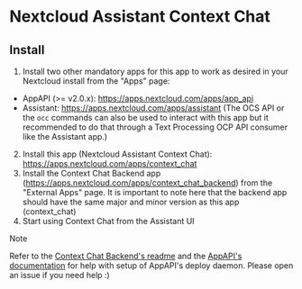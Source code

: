 # Nextcloud Assistant Context Chat

## Install
1. Install two other mandatory apps for this app to work as desired in your Nextcloud install from the "Apps" page:
- AppAPI (>= v2.0.x): https://apps.nextcloud.com/apps/app_api
- Assistant: https://apps.nextcloud.com/apps/assistant (The OCS API or the `occ` commands can also be used to interact with this app but it recommended to do that through a Text Processing OCP API consumer like the Assistant app.)
2. Install this app (Nextcloud Assistant Context Chat): https://apps.nextcloud.com/apps/context_chat
3. Install the Context Chat Backend app (https://apps.nextcloud.com/apps/context_chat_backend) from the "External Apps" page. It is important to note here that the backend app should have the same major and minor version as this app (context_chat)
4. Start using Context Chat from the Assistant UI

> [!NOTE]
> Refer to the [Context Chat Backend's readme](https://github.com/nextcloud/context_chat_backend/?tab=readme-ov-file) and the [AppAPI's documentation](https://cloud-py-api.github.io/app_api/) for help with setup of AppAPI's deploy daemon.
> Please open an issue if you need help :)
